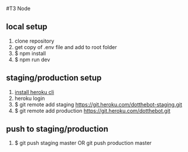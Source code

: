 #T3 Node

## local setup
1. clone repository
1. get copy of .env file and add to root folder
1. $ npm install
1. $ npm run dev

## staging/production setup
1. [install heroku cli](https://devcenter.heroku.com/articles/heroku-cli#download-and-install)
1. heroku login
1. $ git remote add staging https://git.heroku.com/dotthebot-staging.git
1. $ git remote add production https://git.heroku.com/dotthebot.git

## push to staging/production
1. $ git push staging master OR git push production master
